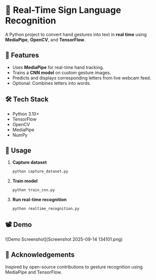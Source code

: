 # 🤟 Real-Time Sign Language Recognition

A Python project to convert hand gestures into text in **real time** using **MediaPipe**, **OpenCV**, and **TensorFlow**.

## 📌 Features
- Uses **MediaPipe** for real-time hand tracking.
- Trains a **CNN model** on custom gesture images.
- Predicts and displays corresponding letters from live webcam feed.
- Optional: Combines letters into words.

## 🛠️ Tech Stack
- Python 3.10+
- TensorFlow
- OpenCV
- MediaPipe
- NumPy

## 🚀 Usage
1. **Capture dataset**  
   ```bash
   python capture_dataset.py
   ```
2. **Train model**  
   ```bash
   python train_cnn.py
   ```
3. **Run real-time recognition**  
   ```bash
   python realtime_recognition.py
   ```

## 📽️ Demo
![Demo Screenshot](Screenshot 2025-09-14 134101.png)

## 📢 Acknowledgements
Inspired by open-source contributions to gesture recognition using MediaPipe and TensorFlow.
